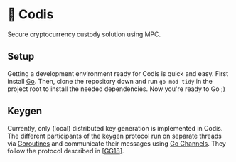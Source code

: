 # 🔐 Codis

Secure cryptocurrency custody solution using MPC.

## Setup

Getting a development environment ready for Codis is quick and easy. First install [Go](https://go.dev/dl/). Then, clone
the repository down and run `go mod tidy` in the project root to install the needed dependencies. Now you're ready to
Go ;)

## Keygen

Currently, only (local) distributed key generation is implemented in Codis. The different participants of the keygen 
protocol run on separate threads via [Goroutines](https://gobyexample.com/goroutines) and communicate their messages 
using [Go Channels](https://gobyexample.com/channels). They follow the protocol described in 
[[GG18]](https://eprint.iacr.org/2019/114.pdf).

